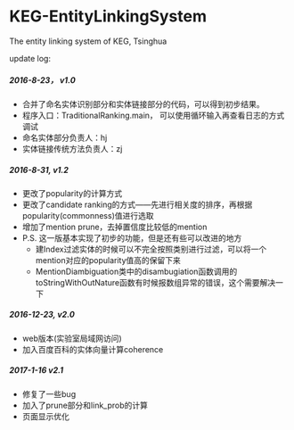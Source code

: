 ﻿# KEG-EntityLinkingSystem
The entity linking system of KEG, Tsinghua

update log:
##### 2016-8-23， v1.0
- 合并了命名实体识别部分和实体链接部分的代码，可以得到初步结果。
- 程序入口：TraditionalRanking.main， 可以使用循环输入再查看日志的方式调试
- 命名实体部分负责人：hj
- 实体链接传统方法负责人：zj

##### 2016-8-31, v1.2
- 更改了popularity的计算方式
- 更改了candidate ranking的方式——先进行相关度的排序，再根据popularity(commonness)值进行选取
- 增加了mention prune，去掉置信度比较低的mention
- P.S. 这一版基本实现了初步的功能，但是还有些可以改进的地方
	- 建Index过滤实体的时候可以不完全按照类别进行过滤，可以将一个mention对应的popularity值高的保留下来
	- MentionDiambiguation类中的disambugiation函数调用的toStringWithOutNature函数有时候报数组异常的错误，这个需要解决一下
	
##### 2016-12-23, v2.0
- web版本(实验室局域网访问)
- 加入百度百科的实体向量计算coherence

##### 2017-1-16 _v2.1_
- 修复了一些bug
- 加入了prune部分和link_prob的计算
- 页面显示优化
